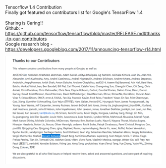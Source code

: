 Tensorflow 1.4 Contribution<br/>
Finally got featured on contributors list for Google's TensorFlow 1.4<br/>
<br/>
Sharing is Caring!!<br/>
Github: - https://github.com/tensorflow/tensorflow/blob/master/RELEASE.md#thanks-to-our-contributors <br/>
Google research blog - https://developers.googleblog.com/2017/11/announcing-tensorflow-r14.html <br/>

![Tensorflow 1.4 Contributors Name](./tf-contribution-thanks.PNG)
